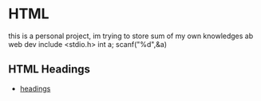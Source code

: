 # HTML
this is a personal project, im trying to store sum of my own knowledges ab web dev
include <stdio.h>
int a;
scanf("%d",&a)
## HTML Headings
- [headings](HTML/html.headings.html)
